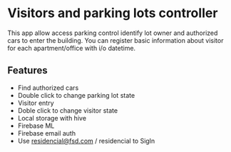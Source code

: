 # Visitors and parking lots controller

This app allow access parking control identify lot owner and authorized cars to enter the building.  You can register basic information about visitor for each apartment/office with i/o datetime.

## Features
-  Find authorized cars 
-  Double click to change parking lot state
-  Visitor entry
-  Doble click to change visitor state
-  Local storage with hive
-  Firebase ML
-  Firebase email auth
-  Use residencial@fsd.com / residencial  to SigIn

